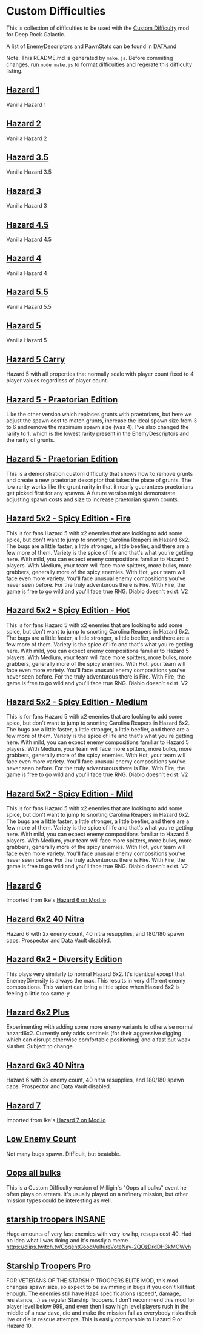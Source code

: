 # Custom Difficulties
This is collection of difficulties to be used with the [Custom Difficulty](https://drg.mod.io/custom-difficulty) mod for Deep Rock Galactic.

A list of EnemyDescriptors and PawnStats can be found in [DATA.md](DATA.md)

Note: This README.md is generated by `make.js`. Before commiting changes, run `node make.js` to format difficulties and regerate this difficulty listing.

## [Hazard 1](difficulties/Hazard_1.cd.json)
Vanilla Hazard 1

## [Hazard 2](difficulties/Hazard_2.cd.json)
Vanilla Hazard 2

## [Hazard 3.5](difficulties/Hazard_3.5.cd.json)
Vanilla Hazard 3.5

## [Hazard 3](difficulties/Hazard_3.cd.json)
Vanilla Hazard 3

## [Hazard 4.5](difficulties/Hazard_4.5.cd.json)
Vanilla Hazard 4.5

## [Hazard 4](difficulties/Hazard_4.cd.json)
Vanilla Hazard 4

## [Hazard 5.5](difficulties/Hazard_5.5.cd.json)
Vanilla Hazard 5.5

## [Hazard 5](difficulties/Hazard_5.cd.json)
Vanilla Hazard 5

## [Hazard 5 Carry](difficulties/Hazard_5_Carry.cd.json)
Hazard 5 with all properties that normally scale with player count fixed to 4 player values regardless of player count.

## [Hazard 5 - Praetorian Edition](difficulties/Hazard_5_Praetorian_Edition.cd.json)
Like the other version which replaces grunts with praetorians, but here we adjust the spawn cost to match grunts, increase the ideal spawn size from 3 to 6 and remove the maximum spawn size (was 4). I've also changed the rarity to 1, which is the lowest rarity present in the EnemyDescriptors and the rarity of grunts.

## [Hazard 5 - Praetorian Edition](difficulties/Hazard_5_Praetorian_Edition_v2.cd.json)
This is a demonstration custom difficulty that shows how to remove grunts and create a new praetorian descriptor that takes the place of grunts. The low rarity works like the grunt rarity in that it nearly guarantees praetorians get picked first for any spawns. A future version might demonstrate adjusting spawn costs and size to increase praetorian spawn counts.

## [Hazard 5x2 - Spicy Edition - Fire](difficulties/Hazard_5x2_Spicy_Edition_Fire.cd.json)
This is for fans Hazard 5 with x2 enemies that are looking to add some spice, but don't want to jump to snorting Carolina Reapers in Hazard 6x2. The bugs are a little faster, a little stronger, a little beefier, and there are a few more of them. Variety is the spice of life and that's what you're getting here. With mild, you can expect enemy compositions familiar to Hazard 5 players. With Medium, your team will face more spitters, more bulks, more grabbers, generally more of the spicy enemies. With Hot, your team will face even more variety. You'll face unusual enemy compositions you've never seen before. For the truly adventurous there is Fire. With Fire, the game is free to go wild and you'll face true RNG. Diablo doesn't exist. V2

## [Hazard 5x2 - Spicy Edition - Hot](difficulties/Hazard_5x2_Spicy_Edition_Hot.cd.json)
This is for fans Hazard 5 with x2 enemies that are looking to add some spice, but don't want to jump to snorting Carolina Reapers in Hazard 6x2. The bugs are a little faster, a little stronger, a little beefier, and there are a few more of them. Variety is the spice of life and that's what you're getting here. With mild, you can expect enemy compositions familiar to Hazard 5 players. With Medium, your team will face more spitters, more bulks, more grabbers, generally more of the spicy enemies. With Hot, your team will face even more variety. You'll face unusual enemy compositions you've never seen before. For the truly adventurous there is Fire. With Fire, the game is free to go wild and you'll face true RNG. Diablo doesn't exist. V2

## [Hazard 5x2 - Spicy Edition - Medium](difficulties/Hazard_5x2_Spicy_Edition_Medium.cd.json)
This is for fans Hazard 5 with x2 enemies that are looking to add some spice, but don't want to jump to snorting Carolina Reapers in Hazard 6x2. The bugs are a little faster, a little stronger, a little beefier, and there are a few more of them. Variety is the spice of life and that's what you're getting here. With mild, you can expect enemy compositions familiar to Hazard 5 players. With Medium, your team will face more spitters, more bulks, more grabbers, generally more of the spicy enemies. With Hot, your team will face even more variety. You'll face unusual enemy compositions you've never seen before. For the truly adventurous there is Fire. With Fire, the game is free to go wild and you'll face true RNG. Diablo doesn't exist. V2

## [Hazard 5x2 - Spicy Edition - Mild](difficulties/Hazard_5x2_Spicy_Edition_Mild.cd.json)
This is for fans Hazard 5 with x2 enemies that are looking to add some spice, but don't want to jump to snorting Carolina Reapers in Hazard 6x2. The bugs are a little faster, a little stronger, a little beefier, and there are a few more of them. Variety is the spice of life and that's what you're getting here. With mild, you can expect enemy compositions familiar to Hazard 5 players. With Medium, your team will face more spitters, more bulks, more grabbers, generally more of the spicy enemies. With Hot, your team will face even more variety. You'll face unusual enemy compositions you've never seen before. For the truly adventurous there is Fire. With Fire, the game is free to go wild and you'll face true RNG. Diablo doesn't exist. V2

## [Hazard 6](difficulties/Hazard_6.cd.json)
Imported from Ike's [Hazard 6 on Mod.io](https://drg.mod.io/ike)

## [Hazard 6x2 40 Nitra](difficulties/Hazard_6x2_40_Nitra.cd.json)
Hazard 6 with 2x enemy count, 40 nitra resupplies, and 180/180 spawn caps. Prospector and Data Vault disabled.

## [Hazard 6x2 - Diversity Edition](difficulties/Hazard_6x2_Diversity_Edition.cd.json)
This plays very similarly to normal Hazard 6x2. It's identical except that EnemeyDiversity is always the max. This results in very different enemy compositions. This variant can bring a little spice when Hazard 6x2 is feeling a little too same-y.

## [Hazard 6x2 Plus](difficulties/Hazard_6x2_Plus.cd.json)
Experimenting with adding some more enemy variants to otherwise normal hazard6x2. Currently only adds sentinels (for their aggressive digging which can disrupt otherwise comfortable positioning) and a fast but weak slasher. Subject to change.

## [Hazard 6x3 40 Nitra](difficulties/Hazard_6x3_40_Nitra.cd.json)
Hazard 6 with 3x enemy count, 40 nitra resupplies, and 180/180 spawn caps. Prospector and Data Vault disabled.

## [Hazard 7](difficulties/Hazard_7.cd.json)
Imported from Ike's [Hazard 7 on Mod.io](https://drg.mod.io/hazard-7)

## [Low Enemy Count](difficulties/Low_Enemy_Count.cd.json)
Not many bugs spawn. Difficult, but beatable.

## [Oops all bulks](difficulties/Oops_All_Bulks.cd.json)
This is a Custom Difficulty version of Milligin's "Oops all bulks" event he often plays on stream. It's usually played on a refinery mission, but other mission types could be interesting as well.

## [starship troopers INSANE](difficulties/Starship_Troopers_INSANE.cd.json)
Huge amounts of very fast enemies with very low hp, resups cost 40. Had no idea what I was doing and it's mostly a meme https://clips.twitch.tv/CogentGoodVultureVoteNay-2QOzDrdDH3kMOWyh

## [Starship Troopers Pro](difficulties/Starship_Troopers_Pro.cd.json)
FOR VETERANS OF THE STARSHIP TROOPERS ELITE MOD, this mod changes spawn size, so expect to be swimming in bugs if you don't kill fast enough. The enemies still have Haz4 specifications (speed*, damage, resistance, ..) as regular Starship Troopers. I don't recommend this mod for player level below 999, and even then I saw high level players rush in the middle of a new cave, die and make the mission fail as everybody risks their live or die in rescue attempts. This is easily comparable to Hazard 9 or Hazard 10.
